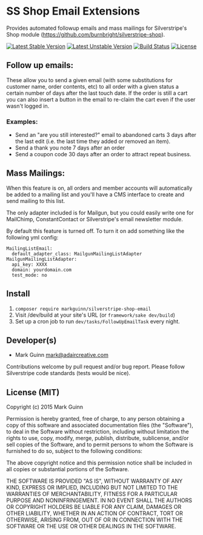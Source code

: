 SS Shop Email Extensions
========================

Provides automated followup emails and mass mailings for Silverstripe's Shop 
module (https://github.com/burnbright/silverstripe-shop).

[![Latest Stable Version](https://poser.pugx.org/markguinn/silverstripe-shop-email/v/stable.png)](https://packagist.org/packages/markguinn/silverstripe-shop-email)
[![Latest Unstable Version](https://poser.pugx.org/markguinn/silverstripe-shop-email/v/unstable.png)](https://packagist.org/packages/markguinn/silverstripe-shop-email)
[![Build Status](https://travis-ci.org/markguinn/silverstripe-shop-email.svg?branch=master)](https://travis-ci.org/markguinn/silverstripe-shop-email)
[![License](https://poser.pugx.org/markguinn/silverstripe-shop-email/license.png)](https://packagist.org/packages/markguinn/silverstripe-shop-email)


Follow up emails:
-----------------

These allow you to send a given email (with some substitutions for customer
name, order contents, etc) to all order with a given status a certain number
of days after the last touch date. If the order is still a cart you can
also insert a button in the email to re-claim the cart even if the user wasn't
logged in.

### Examples:

* Send an "are you still interested?" email to abandoned carts 3 days after the
  last edit (i.e. the last time they added or removed an item).
* Send a thank you note 7 days after an order
* Send a coupon code 30 days after an order to attract repeat business.


Mass Mailings:
--------------

When this feature is on, all orders and member accounts will automatically be
added to a mailing list and you'll have a CMS interface to create and send
mailing to this list.

The only adapter included is for Mailgun, but you could easily write one for
MailChimp, ConstantContact or Silverstripe's email newsletter module.

By default this feature is turned off. To turn it on add something like the
following yml config:

```
MailingListEmail:
  default_adapter_class: MailgunMailingListAdapter
MailgunMailingListAdapter:
  api_key: XXXX
  domain: yourdomain.com
  test_mode: no
```


Install
-------

1. `composer require markguinn/silverstripe-shop-email`
2. Visit /dev/build at your site's URL (or `framework/sake dev/build`) 
3. Set up a cron job to run `dev/tasks/FollowUpEmailTask` every night.


Developer(s)
------------
- Mark Guinn <mark@adaircreative.com>

Contributions welcome by pull request and/or bug report.
Please follow Silverstripe code standards (tests would be nice).


License (MIT)
-------------
Copyright (c) 2015 Mark Guinn

Permission is hereby granted, free of charge, to any person obtaining a copy of
this software and associated documentation files (the "Software"), to deal in
the Software without restriction, including without limitation the rights to use,
copy, modify, merge, publish, distribute, sublicense, and/or sell copies of the
Software, and to permit persons to whom the Software is furnished to do so, subject
to the following conditions:

The above copyright notice and this permission notice shall be included in all copies
or substantial portions of the Software.

THE SOFTWARE IS PROVIDED "AS IS", WITHOUT WARRANTY OF ANY KIND, EXPRESS OR IMPLIED,
INCLUDING BUT NOT LIMITED TO THE WARRANTIES OF MERCHANTABILITY, FITNESS FOR A PARTICULAR
PURPOSE AND NONINFRINGEMENT. IN NO EVENT SHALL THE AUTHORS OR COPYRIGHT HOLDERS BE LIABLE
FOR ANY CLAIM, DAMAGES OR OTHER LIABILITY, WHETHER IN AN ACTION OF CONTRACT, TORT OR
OTHERWISE, ARISING FROM, OUT OF OR IN CONNECTION WITH THE SOFTWARE OR THE USE OR OTHER
DEALINGS IN THE SOFTWARE.
